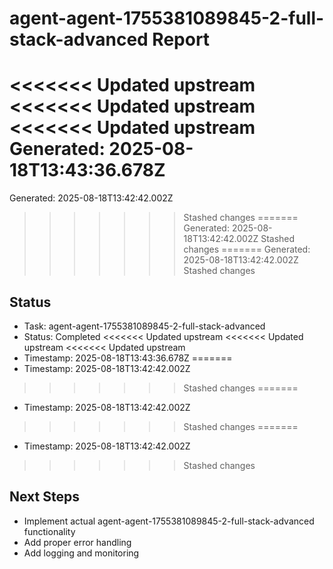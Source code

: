 # agent-agent-1755381089845-2-full-stack-advanced Report

<<<<<<< Updated upstream
<<<<<<< Updated upstream
<<<<<<< Updated upstream
Generated: 2025-08-18T13:43:36.678Z
=======
Generated: 2025-08-18T13:42:42.002Z
>>>>>>> Stashed changes
=======
Generated: 2025-08-18T13:42:42.002Z
>>>>>>> Stashed changes
=======
Generated: 2025-08-18T13:42:42.002Z
>>>>>>> Stashed changes

## Status
- Task: agent-agent-1755381089845-2-full-stack-advanced
- Status: Completed
<<<<<<< Updated upstream
<<<<<<< Updated upstream
<<<<<<< Updated upstream
- Timestamp: 2025-08-18T13:43:36.678Z
=======
- Timestamp: 2025-08-18T13:42:42.002Z
>>>>>>> Stashed changes
=======
- Timestamp: 2025-08-18T13:42:42.002Z
>>>>>>> Stashed changes
=======
- Timestamp: 2025-08-18T13:42:42.002Z
>>>>>>> Stashed changes

## Next Steps
- Implement actual agent-agent-1755381089845-2-full-stack-advanced functionality
- Add proper error handling
- Add logging and monitoring
